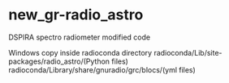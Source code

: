 # new_gr-radio_astro
DSPIRA spectro radiometer modified code 

Windows 
copy inside radioconda directory 
radioconda/Lib/site-packages/radio_astro/(Python files)
radioconda/Library/share/gnuradio/grc/blocs/(yml files)
